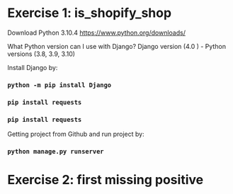 # Exercise 1: is_shopify_shop

Download Python 3.10.4
https://www.python.org/downloads/

What Python version can I use with Django?
Django version (4.0 ) -	Python versions (3.8, 3.9, 3.10)
         	
Install Django by:
### `python -m pip install Django`

### `pip install requests`
### `pip install requests`

Getting project from Github and run project by:

### `python manage.py runserver`

# Exercise 2: first missing positive
